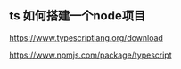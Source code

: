 ##  ts 如何搭建一个node项目

https://www.typescriptlang.org/download

https://www.npmjs.com/package/typescript

